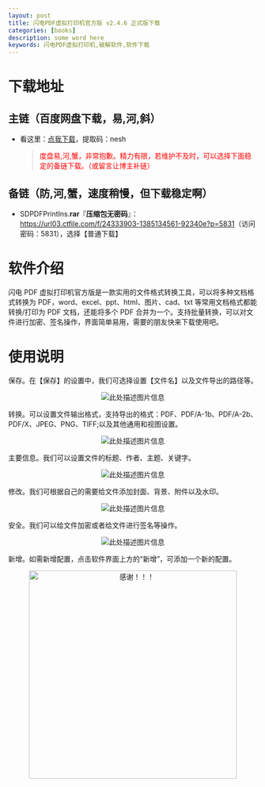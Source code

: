 ```yaml
---
layout: post
title: 闪电PDF虚拟打印机官方版 v2.4.6 正式版下载
categories: [books]
description: some word here
keywords: 闪电PDF虚拟打印机,破解软件,软件下载
---
```


# 下载地址

## 主链（百度网盘下载，易,河,斜）

- 看这里：[点我下载](https://pan.baidu.com/s/1iMXUbSbtZQZjDcqDmnWUyw?pwd=nesh)，提取码：nesh

  > <p style="color:red" >度盘易,河,蟹，非常抱歉。精力有限，若维护不及时，可以选择下面稳定的备链下载。（或留言让博主补链）</p>

## 备链（防,河,蟹，速度稍慢，但下载稳定啊）

- SDPDFPrintIns.**rar**『**压缩包无密码**』：<https://url03.ctfile.com/f/24333903-1385134561-92340e?p=5831>（访问密码：5831），选择【普通下载】

# 软件介绍

闪电 PDF 虚拟打印机官方版是一款实用的文件格式转换工具，可以将多种文档格式转换为 PDF，word、excel、ppt、html、图片、cad、txt 等常用文档格式都能转换/打印为 PDF 文档，还能将多个 PDF 合并为一个。支持批量转换，可以对文件进行加密、签名操作，界面简单易用，需要的朋友快来下载使用吧。

# 使用说明

保存。在【保存】的设置中，我们可选择设置【文件名】以及文件导出的路径等。

<div align="center"><img src="https://qweree.cn/wp-content/uploads/2024/10/pdf-xu-ni-ji-01-tuya.png" alt="此处描述图片信息"></div>

转换。可以设置文件输出格式，支持导出的格式：PDF、PDF/A-1b、PDF/A-2b、PDF/X、JPEG、PNG、TIFF;以及其他通用和视图设置。

<div align="center"><img src="https://qweree.cn/wp-content/uploads/2024/10/pdf-xu-ni-ji-02-tuya.png" alt="此处描述图片信息"></div>

主要信息。我们可以设置文件的标题、作者、主题、关键字。

<div align="center"><img src="https://qweree.cn/wp-content/uploads/2024/10/pdf-xu-ni-ji-03-tuya.png" alt="此处描述图片信息"></div>

修改。我们可根据自己的需要给文件添加封面、背景、附件以及水印。

<div align="center"><img src="https://qweree.cn/wp-content/uploads/2024/10/pdf-xu-ni-ji-04-tuya.png" alt="此处描述图片信息"></div>

安全。我们可以给文件加密或者给文件进行签名等操作。

<div align="center"><img src="https://qweree.cn/wp-content/uploads/2024/10/pdf-xu-ni-ji-05-tuya.png" alt="此处描述图片信息"></div>

新增。如需新增配置，点击软件界面上方的“新增”，可添加一个新的配置。

<div align="center"><img src="https://pic.imgdb.cn/item/6707df6bd29ded1a8ce37031.gif" alt="感谢！！！" width="420px" height="auto"/></div>
